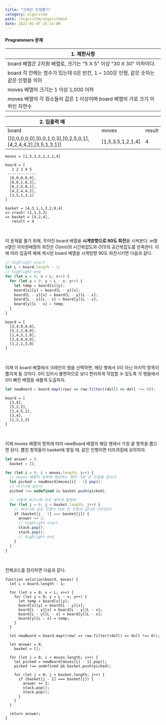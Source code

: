 ```yaml
---
title: "크레인 인형뽑기"
category: algorithm
path: /algorithm/algorithm14
date: 2021-01-07 15:14:00
---
```


#### Programmers 문제

| 1. 제한사항                                                                          |
| ------------------------------------------------------------------------------------ |
| board 배열은 2차원 배열로, 크기는 "5 X 5" 이상 "30 X 30" 이하이다.                   |
| board 각 칸에는 정수가 있는데 0은 빈칸, 1 ~ 100은 인형, 같은 숫자는 같은 인형을 의미 |
| moves 배열의 크기는 1 이상 1,000 이하                                                |
| moves 배열의 각 원소들의 값은 1 이상이며 board 배열의 가로 크기 이하인 자연수        |

| 2. 입출력 예                                                  |                   |        |
| ------------------------------------------------------------- | ----------------- | ------ |
| board                                                         | moves             | result |
| [[0,0,0,0,0],[0,0,1,0,3],[0,2,5,0,1],[4,2,4,4,2],[3,5,1,3,1]] | [1,5,3,5,1,2,1,4] | 4      |

```
moves = [1,5,3,5,1,2,1,4]

board = [
   1 2 3 4 5
 -------------
  [0,0,0,0,0],
  [0,0,1,0,3],
  [0,2,5,0,1],
  [4,2,4,4,2],
  [3,5,1,3,1]
]

basket = [4,3,1,1,3,2,0,4]
=> crash! (1,1,3,3)
=> basket = [4,2,4],
   result = 4
```

<br />

이 문제를 풀기 위해, 주어진 board 배열을 **시계방향으로 90도 회전**을 시켜본다. m행 n열인 이차원배열의 회전은 $O(mn)$의 시간복잡도와 $O(1)$의 공간복잡도를 만족한다. 이에 따라 입출력 예에 제시된 board 배열을 시계방향 90도 회전시키면 다음과 같다.

```jsx
// highlight-start
let L = board.length - 1;
// highlight-end
for (let x = 0; x < L; x++) {
  for (let y = 0; y < L - x; y++) {
    let temp = board[x][y];
    board[x][y] = board[L - y][x];
    board[L - y][x] = board[L - y][L - x];
    board[L - y][L - x] = board[y][L - x];
    board[y][L - x] = temp;
  }
}
```

```
board = [
  [3,4,0,0,0],
  [5,2,2,0,0],
  [1,4,5,1,0],
  [3,4,0,0,0],
  [1,2,1,3,0]
]
```

<br />

이제 이 board 배열에서 크레인이 행을 선택하면, 해당 행에서 0이 아닌 마지막 항목이 뽑히게 될 것이다. 0이 있어서 불편하므로 보다 편리하게 작업할 수 있도록 각 행들에서 0이 빠진 배열을 새롭게 도출하자.

```jsx
let newBoard = board.map((row) => row.filter((doll) => doll !== 0));
```

```
board = [
  [3,4],
  [5,2,2],
  [1,4,5,1],
  [3,4],
  [1,2,1,3]
]
```

<br />

이제 moves 배열의 항목에 따라 newBoard 배열의 해당 행에서 가장 끝 항목을 뽑으면 된다. 뽑힌 항목들이 basket에 쌓일 때, 같은 인형이면 터뜨려짐에 유의하자.

```jsx
let answer = 0,
  basket = [];

for (let i = 0; i < moves.length; i++) {
  // moves 배열의 항목에 해당하는 행의 가장 끝 인형을 집어서
  let picked = newBoard[moves[i] - 1].pop();
  // 바구니에 담는다
  picked !== undefined && basket.push(picked);

  // 이렇게 바구니에 바로 쌓이게 될텐데
  for (let j = 0; j < basket.length; j++) {
    // 바구니에 담은 인형이 바로 전 인형과 같다면 터뜨린다!
    if (basket[j - 1] === basket[j]) {
      answer += 2;
      // highlight-start
      stack.pop();
      stack.pop();
      // highlight-end
    }
  }
}
```

<br />

전체코드를 정리하면 다음과 같다.

```jsx{numberLines: true}
function solution(board, moves) {
  let L = board.length - 1;

  for (let x = 0; x < L; x++) {
    for (let y = 0; y < L - x; y++) {
      let temp = board[x][y];
      board[x][y] = board[L - y][x];
      board[L - y][x] = board[L - y][L - x];
      board[L - y][L - x] = board[y][L - x];
      board[y][L - x] = temp;
    }
  }

  let newBoard = board.map((row) => row.filter((doll) => doll !== 0));

  let answer = 0,
    basket = [];

  for (let i = 0; i < moves.length; i++) {
    let picked = newBoard[moves[i] - 1].pop();
    picked !== undefined && basket.push(picked);

    for (let j = 0; j < basket.length; j++) {
      if (basket[j - 1] === basket[j]) {
        answer += 2;
        stack.pop();
        stack.pop();
      }
    }
  }

  return answer;
}
```
